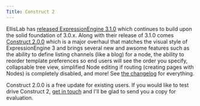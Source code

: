 ```yaml
---
Title: Construct 2
---
```


EllisLab has [released ExpressionEngine 3.1.0] which continues to build upon the solid foundation of 3.0.x. Along with their release of 3.1.0 comes [Construct 2.0.0] which is a major overhaul that matches the visual style of ExpressionEngine 3 and brings several new and awsome features such as the ability to define listing channels (like a blog) for a node, the ability to reorder template preferences so end users will see the order you specify, collapsable tree view, simplified Node editing if routing (creating pages with Nodes) is completely disabled, and more! See [the changelog] for everything.

[released ExpressionEngine 3.1.0]: https://ellislab.com/blog/entry/expressionengine-3.1.0-released
[Construct 2.0.0]: /software/construct
[the changelog]: /software/construct/changelog/2-0-0

Construct 2.0.0 is a free update for existing users. If you would like to test drive Construct 2, [get in touch] and I'll be glad to send you a copy for evaluation.

[get in touch]: /contact
